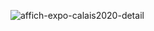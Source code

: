 

![affich-expo-calais2020-detail](https://user-images.githubusercontent.com/59409067/113403409-e6257200-93a6-11eb-9ba1-948fa474d8cb.jpg)
